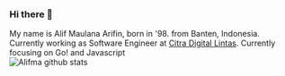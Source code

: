 ### Hi there 👋
My name is Alif Maulana Arifin, born in '98. from Banten, Indonesia. Currently working as Software Engineer at [Citra Digital Lintas](https://github.com/citradigital). Currently focusing on Go! and Javascript
<br>
![Alifma github stats](https://github-readme-stats.alifma.vercel.app/api?username=alifma&show_icons=true&theme=vue-dark&count_private=true)
